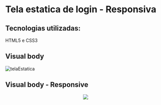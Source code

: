 # Tela estatica de login - Responsiva

## Tecnologias utilizadas:
HTML5 e CSS3

## Visual body
![telaEstatica](https://user-images.githubusercontent.com/101594080/213630957-17ba76b0-ecf6-4eae-92fe-2cfbb0662366.png)


## Visual body - Responsive

<div align="center">
 <img src="https://user-images.githubusercontent.com/101594080/213631040-9c292856-b31d-4170-9c89-a33b2fb90e3a.png"/>
</div>
